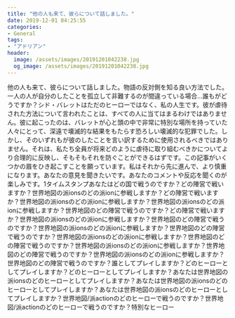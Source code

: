 ```yaml
---
title: "他の人も来て、彼らについて話しました。"
date: 2019-12-01 04:25:55
categories:
- General
tags:
- "アドリアン"
header:
  image: /assets/images/20191201042238.jpg
  og_image: /assets/images/20191201042238.jpg
---
```


他の人も来て、彼らについて話しました。物語の反対側を知る良い方法でした。一人の人が自分のしたことを孤立して非難するのが間違っている場合...誰もがどうですか？シド・バレットはただのヒーローではなく、私の人生です。彼が虐待された方法について言われたことは、すべての人に当てはまるわけではありません。彼に起こったのは、バレットが心と頭の中で非常に特別な場所を持っていた人々にとって、深遠で壊滅的な結果をもたらす恐ろしい壊滅的な犯罪でした。しかし、そのいずれもが彼のしたことを言い訳するために使用されるべきではありません。それは、私たち全員が将来どのように虐待に取り組むべきかについてより合理的に反映し、そもそもそれを防ぐことができるはずです。この記事がいくつかの眉をひき起こすことを願っています。私はそれから先に進んで、より慎重になります。あなたの意見を聞きたいです。あなたのコメントや反応を聞くのが楽しみです。1タイムスタンプあなたはどの国で戦うのですか？どの陣営で戦いますか？世界地図の派ionsのどの派ionに参戦しますか？どの陣営で戦いますか？世界地図の派ionsのどの派ionに参戦しますか？世界地図の派ionsのどの派ionに参戦しますか？世界地図のどの陣営で戦うのですか？どの陣営で戦いますか？世界地図の派ionsのどの派ionに参戦しますか？世界地図のどの陣営で戦うのですか？世界地図の派ionsのどの派ionに参戦しますか？世界地図のどの陣営で戦うのですか？世界地図の派ionsのどの派ionに参戦しますか？世界地図のどの陣営で戦うのですか？世界地図の派ionsのどの派ionに参戦しますか？世界地図のどの陣営で戦うのですか？世界地図の派ionsのどの派ionに参戦しますか？世界地図のどの陣営で戦うのですか？誰としてプレイしますか？どのヒーローとしてプレイしますか？どのヒーローとしてプレイしますか？あなたは世界地図の派ionsのどのヒーローとしてプレイしますか？あなたは世界地図の派ionsのどのヒーローとしてプレイしますか？あなたは世界地図の派ionsのどのヒーローとしてプレイしますか？世界地図/派actionのどのヒーローで戦うのですか？世界地図/派actionのどのヒーローで戦うのですか？特別なヒーロー
